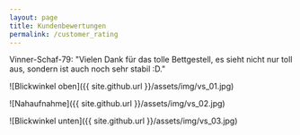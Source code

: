 ```yaml
---
layout: page
title: Kundenbewertungen
permalink: /customer_rating
---
```


Vinner-Schaf-79:
"Vielen Dank für das tolle Bettgestell, es sieht nicht nur toll aus, sondern ist auch noch sehr stabil :D."

![Blickwinkel oben]({{ site.github.url }}/assets/img/vs_01.jpg)

![Nahaufnahme]({{ site.github.url }}/assets/img/vs_02.jpg)

![Blickwinkel unten]({{ site.github.url }}/assets/img/vs_03.jpg)